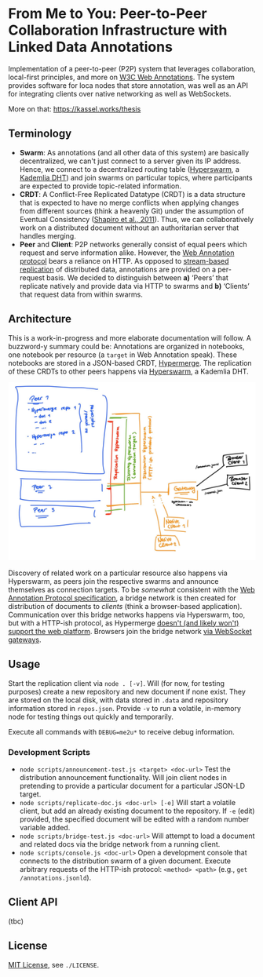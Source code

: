 # From Me to You: Peer-to-Peer Collaboration Infrastructure with Linked Data Annotations

Implementation of a peer-to-peer (P2P) system that leverages collaboration, local-first principles, and more on [W3C Web Annotations](https://www.w3.org/TR/annotation-model/). The system provides software for loca nodes that store annotation, was well as an API for integrating clients over native networking as well as WebSockets.

More on that: https://kassel.works/thesis

## Terminology

- **Swarm**: As annotations (and all other data of this system) are basically decentralized, we can't just connect to a server given its IP address. Hence, we connect to a decentralized routing table ([Hyperswarm](https://github.com/hyperswarm/hyperswarm), a [Kademlia DHT](https://en.wikipedia.org/wiki/Kademlia)) and join swarms on particular topics, where participants are expected to provide topic-related information.
- **CRDT**: A Conflict-Free Replicated Datatype (CRDT) is a data structure that is expected to have no merge conflicts when applying changes from different sources (think a heavenly Git) under the assumption of Eventual Consistency ([Shapiro et al., 2011](https://hal.inria.fr/hal-00932836/file/CRDTs_SSS-2011.pdf)). Thus, we can collaboratively work on a distributed document without an authoritarian server that handles merging.
- **Peer** and **Client**: P2P networks generally consist of equal peers which request and serve information alike. However, the [Web Annotation protocol](https://www.w3.org/TR/annotation-protocol/) bears a reliance on HTTP. As opposed to [stream-based replication](https://github.com/mafintosh/hyperdb/issues/153) of distributed data, annotations are provided on a per-request basis. We decided to distinguish between **a)** ‘Peers’ that replicate natively and provide data via HTTP to swarms and **b)** ‘Clients’ that request data from within swarms.

## Architecture

This is a work-in-progress and more elaborate documentation will follow. A buzzword-y summary could be: Annotations are organized in notebooks, one notebook per resource (a `target` in Web Annotation speak). These notebooks are stored in a JSON-based CRDT, [Hypermerge](https://github.com/automerge/hypermerge). The replication of these CRDTs to other peers happens via [Hyperswarm](https://github.com/hyperswarm/hyperswarm), a Kademlia DHT.

![From Me to You Architecture](/architecture.jpg)

Discovery of related work on a particular resource also happens via Hyperswarm, as peers join the respective swarms and announce themselves as connection targets. To be _somewhat_ consistent with the [Web Annotation Protocol specification](https://www.w3.org/TR/annotation-protocol/), a bridge network is then created for distribution of documents to _clients_ (think a browser-based application). Communication over this bridge networks happens via Hyperswarm, too, but with a HTTP-ish protocol, as Hypermerge [doesn't (and likely won't) support the web platform](https://github.com/automerge/hypermerge/issues/3). Browsers join the bridge network [via WebSocket gateways](https://github.com/falafeljan/hyperswarm-ws).

## Usage

Start the replication client via `node . [-v]`. Will (for now, for testing purposes) create a new repository and new document if none exist. They are stored on the local disk, with data stored in `.data` and repository information stored in `repos.json`. Provide `-v` to run a volatile, in-memory node for testing things out quickly and temporarily.

Execute all commands with `DEBUG=me2u*` to receive debug information.

### Development Scripts

- `node scripts/announcement-test.js <target> <doc-url>` Test the distribution announcement functionality. Will join client nodes in pretending to provide a particular document for a particular JSON-LD target.
- `node scripts/replicate-doc.js <doc-url> [-e]` Will start a volatile client, but add an already existing document to the repository. If `-e` (edit) provided, the specified document will be edited with a random number variable added.
- `node scripts/bridge-test.js <doc-url>` Will attempt to load a document and related docs via the bridge network from a running client.
- `node scripts/console.js <doc-url>` Open a development console that connects to the distribution swarm of a given document. Execute arbitrary requests of the HTTP-ish protocol: `<method> <path>` (e.g., `get /annotations.jsonld`).

## Client API

(tbc)

## License

[MIT License](/LICENSE), see `./LICENSE`.
